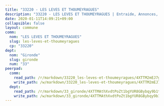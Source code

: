 ```yaml
---
title: "33220 - LES LEVES ET THOUMEYRAGUES"
description: "33220 - LES LEVES ET THOUMEYRAGUES | Entraide, Annonces, Initiatives"
date: 2020-01-11T14:09:21+09:00
collapsible: false
layout: commune
comm:
  nom: "LES LEVES ET THOUMEYRAGUES"
  slug: les-leves-et-thoumeyragues
  cp: "33220"
dept:
  nom: "Gironde"
  slug: gironde
  num: "33"
peerpad:
  comm:
    read_path: /r/markdown/33220_les-leves-et-thoumeyragues/4XTTM2mEJ7gmUQgGqJa6J9XC3hyvnFX8TMtBY95gsNT4nBuxF
    write_path: /w/markdown/33220_les-leves-et-thoumeyragues/4XTTM2mEJ7gmUQgGqJa6J9XC3hyvnFX8TMtBY95gsNT4nBuxF-K3TgUdgjtS3A8JtWRq3i7ZHpqAsPEGMDEyHcHQPjrBqwpLPgDiUKeAHv18RcFYvZwxe2TTsM5adp7sTyMc73Hsgwgzxxa5fZhJnMM4RE6m2gFvskaQZLd6VmpS7GCiXyzR5da6Xm
  dept:
    read_path: /r/markdown/33_gironde/4XTTMAthXvdtPoZt1bgYUR8GBybqy9b1tLUaaKDw5iKj57LRt
    write_path: /w/markdown/33_gironde/4XTTMAthXvdtPoZt1bgYUR8GBybqy9b1tLUaaKDw5iKj57LRt-K3TgU8ogmN5s8hbKrZhkV9P1KQiFepNWXjoYRvdMTW1jt7eRXTmrjG677tN9mcUTsALjzYGgb8mvcrYPJn2Jd8cTiBmF9aZcbgdcQL1kzCPJnSf6X8tpEcGPdTr5qT6cQqEpt6oQ
---
```


